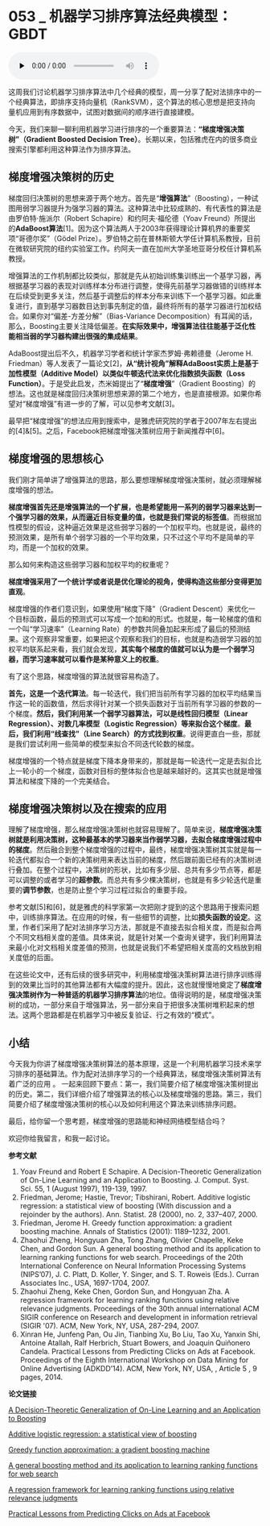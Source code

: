# 053 _ 机器学习排序算法经典模型：GBDT

<audio id="audio" title="053 | 机器学习排序算法经典模型：GBDT" controls="" preload="none"><source id="mp3" src="https://static001.geekbang.org/resource/audio/ce/11/cefbc6de59f9f1a176d4f78562eb2411.mp3"></audio>

这周我们讨论机器学习排序算法中几个经典的模型，周一分享了配对法排序中的一个经典算法，即排序支持向量机（RankSVM），这个算法的核心思想是把支持向量机应用到有序数据中，试图对数据间的顺序进行直接建模。

今天，我们来聊一聊利用机器学习进行排序的一个重要算法：**“梯度增强决策树”（Gradient Boosted Decision Tree）**。长期以来，包括雅虎在内的很多商业搜索引擎都利用这种算法作为排序算法。

## 梯度增强决策树的历史

梯度回归决策树的思想来源于两个地方。首先是“**增强算法**”（Boosting），一种试图用弱学习器提升为强学习器的算法。这种算法中比较成熟的、有代表性的算法是由罗伯特⋅施派尔（Robert Schapire）和约阿夫⋅福伦德（Yoav Freund）所提出的**AdaBoost算法**[1]。因为这个算法两人于2003年获得理论计算机界的重要奖项“哥德尔奖”（Gödel Prize）。罗伯特之前在普林斯顿大学任计算机系教授，目前在微软研究院的纽约实验室工作。约阿夫一直在加州大学圣地亚哥分校任计算机系教授。

增强算法的工作机制都比较类似，那就是先从初始训练集训练出一个基学习器，再根据基学习器的表现对训练样本分布进行调整，使得先前基学习器做错的训练样本在后续受到更多关注，然后基于调整后的样本分布来训练下一个基学习器。如此重复进行，直到基学习器数目达到事先制定的值，最终将所有的基学习器进行加权结合。如果你对“偏差-方差分解”（Bias-Variance Decomposition）有耳闻的话，那么，Boosting主要关注降低偏差。**在实际效果中，增强算法往往能基于泛化性能相当弱的学习器构建出很强的集成结果**。

AdaBoost提出后不久，机器学习学者和统计学家杰罗姆⋅弗赖德曼（Jerome H. Friedman）等人发表了一篇论文[2]，**从“统计视角”解释AdaBoost实质上是基于加性模型（Additive Model）以类似牛顿迭代法来优化指数损失函数（Loss Function）**。于是受此启发，杰米姆提出了“**梯度增强**”（Gradient Boosting）的想法。这也就是梯度回归决策树思想来源的第二个地方，也是直接根源。如果你希望对“梯度增强”有进一步的了解，可以见参考文献[3]。

最早把“梯度增强”的想法应用到搜索中，是雅虎研究院的学者于2007年左右提出的[4]&amp;[5]。之后，Facebook把梯度增强决策树应用于新闻推荐中[6]。

## 梯度增强的思想核心

我们刚才简单讲了增强算法的思路，那么要想理解梯度增强决策树，就必须理解梯度增强的想法。

**梯度增强首先还是增强算法的一个扩展，也是希望能用一系列的弱学习器来达到一个强学习器的效果，从而逼近目标变量的值，也就是我们常说的标签值**。而根据加性模型的假设，这种逼近效果是这些弱学习器的一个加权平均。也就是说，最终的预测效果，是所有单个弱学习器的一个平均效果，只不过这个平均不是简单的平均，而是一个加权的效果。

那么如何来构造这些弱学习器和加权平均的权重呢？

**梯度增强采用了一个统计学或者说是优化理论的视角，使得构造这些部分变得更加直观**。

梯度增强的作者们意识到，如果使用“梯度下降”（Gradient Descent）来优化一个目标函数，最后的预测式可以写成一个加和的形式。也就是，每一轮梯度的值和一个叫“学习速率”（Learning Rate）的参数共同叠加起来形成了最后的预测结果。这个观察非常重要，如果把这个观察和我们的目标，也就是构造弱学习器的加权平均联系起来看，我们就会发现，**其实每个梯度的值就可以认为是一个弱学习器，而学习速率就可以看作是某种意义上的权重**。

有了这个思路，梯度增强的算法就很容易构造了。

**首先，这是一个迭代算法**。每一轮迭代，我们把当前所有学习器的加权平均结果当作这一轮的函数值，然后求得针对某一个损失函数对于当前所有学习器的参数的一个梯度。**然后，我们利用某一个弱学习器算法，可以是线性回归模型（Linear Regression）、对数几率模型（Logistic Regression）等来拟合这个梯度**。**最后，我们利用“线查找”（Line Search）的方式找到权重**。说得更直白一些，那就是我们尝试利用一些简单的模型来拟合不同迭代轮数的梯度。

梯度增强的一个特点就是梯度下降本身带来的，那就是每一轮迭代一定是去拟合比上一轮小的一个梯度，函数对目标的整体拟合也是越来越好的。这其实也就是增强算法和梯度下降的一个完美结合。

## 梯度增强决策树以及在搜索的应用

理解了梯度增强，那么梯度增强决策树也就容易理解了。简单来说，**梯度增强决策树就是利用决策树，这种最基本的学习器来当作弱学习器，去拟合梯度增强过程中的梯度**。然后融合到整个梯度增强的过程中，最终，梯度增强决策树其实就是每一轮迭代都拟合一个新的决策树用来表达当前的梯度，然后跟前面已经有的决策树进行叠加。在整个过程中，决策树的形状，比如有多少层、总共有多少节点等，都是可以调整的或者学习的**超参数**。而总共有多少棵决策树，也就是有多少轮迭代是重要的**调节参数**，也是防止整个学习过程过拟合的重要手段。

参考文献[5]和[6]，就是雅虎的科学家第一次把刚才提到的这个思路用于搜索问题中，训练排序算法。在应用的时候，有一些细节的调整，比如**损失函数的设定**。这里，作者们采用了配对法排序学习方法，那就是不直接去拟合相关度，而是拟合两个不同文档相关度的差值。具体来说，就是针对某一个查询关键字，我们利用算法来最小化对文档相关度差值的预测，也就是说我们不希望把相关度高的文档放到相关度低的后面。

在这些论文中，还有后续的很多研究中，利用梯度增强决策树算法进行排序训练得到的效果比当时的其他算法都有大幅度的提升。因此，这也就慢慢地奠定了**梯度增强决策树作为一种普适的机器学习排序算法**的地位。值得说明的是，梯度增强决策树的成功，一部分来自于增强算法，另一部分来自于把很多决策树堆积起来的想法。这两个思路都是在机器学习中被反复验证、行之有效的“模式”。

## 小结

今天我为你讲了梯度增强决策树算法的基本原理，这是一个利用机器学习技术来学习排序的基础算法。作为配对法排序学习的一个经典算法，梯度增强决策树算法有着广泛的应用 。 一起来回顾下要点：第一，我们简要介绍了梯度增强决策树提出的历史。第二，我们详细介绍了增强算法的核心以及梯度增强的思路。第三，我们简要介绍了梯度增强决策树的核心以及如何利用这个算法来训练排序问题。

最后，给你留一个思考题，梯度增强的思路能和神经网络模型结合吗？

欢迎你给我留言，和我一起讨论。

**参考文献**

1. Yoav Freund and Robert E Schapire.  A Decision-Theoretic Generalization of On-Line Learning and an Application to Boosting. J. Comput. Syst. Sci. 55, 1 (August 1997), 119-139, 1997.
1. Friedman, Jerome; Hastie, Trevor; Tibshirani, Robert. Additive logistic regression: a statistical view of boosting (With discussion and a rejoinder by the authors). Ann. Statist. 28 (2000), no. 2, 337–407, 2000.
1. Friedman, Jerome H. Greedy function approximation: a gradient boosting machine. Annals of Statistics (2001): 1189–1232, 2001.
1. Zhaohui Zheng, Hongyuan Zha, Tong Zhang, Olivier Chapelle, Keke Chen, and Gordon Sun. A general boosting method and its application to learning ranking functions for web search. Proceedings of the 20th International Conference on Neural Information Processing Systems (NIPS’07), J. C. Platt, D. Koller, Y. Singer, and S. T. Roweis (Eds.). Curran Associates Inc., USA, 1697-1704, 2007.
1. Zhaohui Zheng, Keke Chen, Gordon Sun, and Hongyuan Zha. A regression framework for learning ranking functions using relative relevance judgments. Proceedings of the 30th annual international ACM SIGIR conference on Research and development in information retrieval (SIGIR '07). ACM, New York, NY, USA, 287-294, 2007.
1. Xinran He, Junfeng Pan, Ou Jin, Tianbing Xu, Bo Liu, Tao Xu, Yanxin Shi, Antoine Atallah, Ralf Herbrich, Stuart Bowers, and Joaquin Quiñonero Candela. Practical Lessons from Predicting Clicks on Ads at Facebook. Proceedings of the Eighth International Workshop on Data Mining for Online Advertising (ADKDD’14). ACM, New York, NY, USA, , Article 5 , 9 pages, 2014.

**论文链接**


[A Decision-Theoretic Generalization of On-Line Learning and an Application to Boosting](http://www.face-rec.org/algorithms/Boosting-Ensemble/decision-theoretic_generalization.pdf)


[Additive logistic regression: a statistical view of boosting](https://web.stanford.edu/~hastie/Papers/AdditiveLogisticRegression/alr.pdf)


[Greedy function approximation: a gradient boosting machine](https://statweb.stanford.edu/~jhf/ftp/trebst.pdf)


[A general boosting method and its application to learning ranking functions for web search](https://corescholar.libraries.wright.edu/cgi/viewcontent.cgi?referer=https://www.google.com.hk/&amp;httpsredir=1&amp;article=1314&amp;context=knoesis)


[A regression framework for learning ranking functions using relative relevance judgments](https://www.cc.gatech.edu/~zha/papers/fp086-zheng.pdf)


[Practical Lessons from Predicting Clicks on Ads at Facebook](http://citeseerx.ist.psu.edu/viewdoc/download;jsessionid=A54CCA7D4A8F05B6636C9D64316BCF96?doi=10.1.1.718.9050&amp;rep=rep1&amp;type=pdf)



